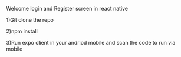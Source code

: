
Welcome login and Register screen in react native

1)Git clone the repo

2)npm install

3)Run expo client in your andriod mobile and scan the code to run via mobile

